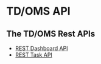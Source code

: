 # TD/OMS API
## The TD/OMS Rest APIs  
* [REST Dashboard API](https://editor.swagger.io/?url=https://raw.githubusercontent.com/RemainSoftware/tdomsapi/main/dashboardAPI.json)
* [REST Task API](https://editor.swagger.io/?url=https://raw.githubusercontent.com/RemainSoftware/tdomsapi/main/TaskAPI.json)
